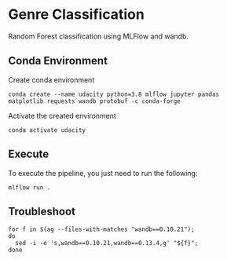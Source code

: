 # Genre Classification

Random Forest classification using MLFlow and wandb.

## Conda Environment

Create conda environment
```
conda create --name udacity python=3.8 mlflow jupyter pandas matplotlib requests wandb protobuf -c conda-forge
```

Activate the created environment
```
conda activate udacity
```

## Execute

To execute the pipeline, you just need to run the following:

```
mlflow run .
```

## Troubleshoot

```
for f in $(ag --files-with-matches "wandb==0.10.21");
do
  sed -i -e 's,wandb==0.10.21,wandb==0.13.4,g' "${f}";
done
```
